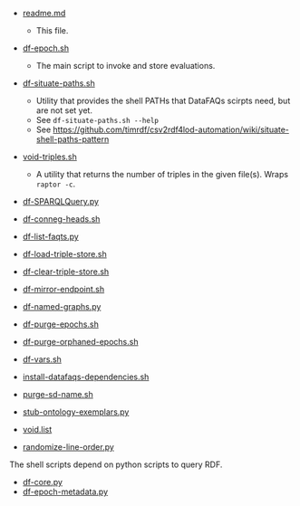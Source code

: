 * [readme.md](https://github.com/timrdf/DataFAQs/blob/master/bin/readme.md)
    * This file.

* [df-epoch.sh](https://github.com/timrdf/DataFAQs/blob/master/bin/df-epoch.sh)
    * The main script to invoke and store evaluations.

* [df-situate-paths.sh](https://github.com/timrdf/DataFAQs/blob/master/bin/df-situate-paths.sh)
    * Utility that provides the shell PATHs that DataFAQs scirpts need, but are not set yet.
    * See `df-situate-paths.sh --help`
    * See https://github.com/timrdf/csv2rdf4lod-automation/wiki/situate-shell-paths-pattern

* [void-triples.sh](https://github.com/timrdf/DataFAQs/blob/master/bin/void-triples.sh)
    * A utility that returns the number of triples in the given file(s). Wraps `raptor -c`.
  
 
* [df-SPARQLQuery.py](https://github.com/timrdf/DataFAQs/blob/master/bin/df-SPARQLQuery.py)

* [df-conneg-heads.sh](https://github.com/timrdf/DataFAQs/blob/master/bin/df-conneg-heads.sh)


* [df-list-faqts.py](https://github.com/timrdf/DataFAQs/blob/master/bin/df-list-faqts.py)

* [df-load-triple-store.sh](https://github.com/timrdf/DataFAQs/blob/master/bin/df-load-triple-store.sh)

* [df-clear-triple-store.sh](https://github.com/timrdf/DataFAQs/blob/master/bin/df-clear-triple-store.sh)

* [df-mirror-endpoint.sh](https://github.com/timrdf/DataFAQs/blob/master/bin/df-mirror-endpoint.sh)

* [df-named-graphs.py](https://github.com/timrdf/DataFAQs/blob/master/bin/df-named-graphs.py)

* [df-purge-epochs.sh](https://github.com/timrdf/DataFAQs/blob/master/bin/df-purge-epochs.sh)

* [df-purge-orphaned-epochs.sh](https://github.com/timrdf/DataFAQs/blob/master/bin/df-purge-orphaned-epochs.sh)


* [df-vars.sh](https://github.com/timrdf/DataFAQs/blob/master/bin/df-vars.sh)

* [install-datafaqs-dependencies.sh](https://github.com/timrdf/DataFAQs/blob/master/bin/install-datafaqs-dependencies.sh)

* [purge-sd-name.sh](https://github.com/timrdf/DataFAQs/blob/master/bin/purge-sd-name.sh)

* [stub-ontology-exemplars.py](https://github.com/timrdf/DataFAQs/blob/master/bin/stub-ontology-exemplars.py)


* [void.list](https://github.com/timrdf/DataFAQs/blob/master/bin/void.list)

* [randomize-line-order.py](https://github.com/timrdf/DataFAQs/blob/master/bin/randomize-line-order.py)

The shell scripts depend on python scripts to query RDF.

* [df-core.py](https://github.com/timrdf/DataFAQs/blob/master/bin/df-core.py)
* [df-epoch-metadata.py](https://github.com/timrdf/DataFAQs/blob/master/bin/df-epoch-metadata.py)

